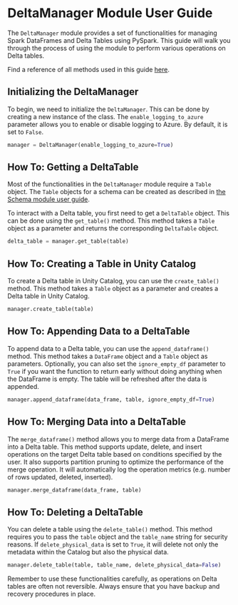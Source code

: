 # DeltaManager Module User Guide

The `DeltaManager` module provides a set of functionalities for managing Spark
DataFrames and Delta Tables using PySpark. This guide will walk you through the
process of using the module to perform various operations on Delta tables.

Find a reference of all methods used in this guide
[here](../../../Reference/data_handling.md).

## Initializing the DeltaManager

To begin, we need to initialize the `DeltaManager`. This can be done by creating
a new instance of the class. The `enable_logging_to_azure` parameter allows you
to enable or disable logging to Azure. By default, it is set to `False`.

```python
manager = DeltaManager(enable_logging_to_azure=True)
```

## How To: Getting a DeltaTable

Most of the functionalities in the `DeltaManager` module require a `Table`
object. The `Table` objects for a schema can be created as described in [the Schema module user guide](../Model/Schema.md).

To interact with a Delta table, you first need to get a `DeltaTable` object.
This can be done using the `get_table()` method. This method takes a `Table`
object as a parameter and returns the corresponding `DeltaTable` object.

```python
delta_table = manager.get_table(table)
```

## How To: Creating a Table in Unity Catalog

To create a Delta table in Unity Catalog, you can use the `create_table()`
method. This method takes a `Table` object as a parameter and creates a Delta
table in Unity Catalog.

```python
manager.create_table(table)
```

## How To: Appending Data to a DeltaTable

To append data to a Delta table, you can use the `append_dataframe()` method.
This method takes a `DataFrame` object and a `Table` object as parameters.
Optionally, you can also set the `ignore_empty_df` parameter to `True` if you
want the function to return early without doing anything when the DataFrame is
empty. The table will be refreshed after the data is appended.

```python
manager.append_dataframe(data_frame, table, ignore_empty_df=True)
```

## How To: Merging Data into a DeltaTable

The `merge_dataframe()` method allows you to merge data from a DataFrame into a
Delta table. This method supports update, delete, and insert operations on the
target Delta table based on conditions specified by the user. It also supports
partition pruning to optimize the performance of the merge operation. It will
automatically log the operation metrics (e.g. number of rows updated, deleted,
inserted).

```python
manager.merge_dataframe(data_frame, table)
```

## How To: Deleting a DeltaTable

You can delete a table using the `delete_table()` method. This method requires
you to pass the `table` object and the `table_name` string for security reasons.
If `delete_physical_data` is set to `True`, it will delete not only the metadata
within the Catalog but also the physical data.

```python
manager.delete_table(table, table_name, delete_physical_data=False)
```

Remember to use these functionalities carefully, as operations on Delta tables
are often not reversible. Always ensure that you have backup and recovery
procedures in place.
